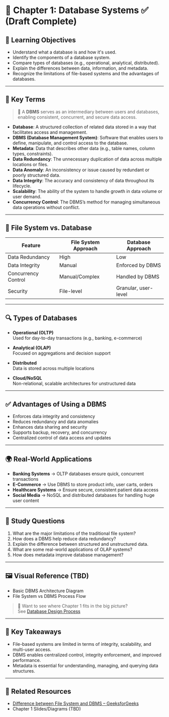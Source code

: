 # 📘 Chapter 1: Database Systems ✅ (Draft Complete)

## 🎯 Learning Objectives

- Understand what a database is and how it's used.
- Identify the components of a database system.
- Compare types of databases (e.g., operational, analytical, distributed).
- Explain the differences between data, information, and metadata.
- Recognize the limitations of file-based systems and the advantages of databases.

---

## 🧾 Key Terms

> 🧠 A **DBMS** serves as an intermediary between users and databases, enabling consistent, concurrent, and secure data access.

- **Database**: A structured collection of related data stored in a way that facilitates access and management.
- **DBMS (Database Management System)**: Software that enables users to define, manipulate, and control access to the database.
- **Metadata**: Data that describes other data (e.g., table names, column types, constraints).
- **Data Redundancy**: The unnecessary duplication of data across multiple locations or files.
- **Data Anomaly**: An inconsistency or issue caused by redundant or poorly structured data.
- **Data Integrity**: The accuracy and consistency of data throughout its lifecycle.
- **Scalability**: The ability of the system to handle growth in data volume or user demand.
- **Concurrency Control**: The DBMS’s method for managing simultaneous data operations without conflict.

---

## 🏢 File System vs. Database

| Feature              | File System Approach      | Database Approach              |
|----------------------|---------------------------|-------------------------------|
| Data Redundancy      | High                      | Low                           |
| Data Integrity       | Manual                    | Enforced by DBMS              |
| Concurrency Control  | Manual/Complex            | Handled by DBMS               |
| Security             | File-level                | Granular, user-level          |

---

## 🔍 Types of Databases

- **Operational (OLTP)**  
  Used for day-to-day transactions (e.g., banking, e-commerce)

- **Analytical (OLAP)**  
  Focused on aggregations and decision support

- **Distributed**  
  Data is stored across multiple locations

- **Cloud/NoSQL**  
  Non-relational, scalable architectures for unstructured data

---

## ✅ Advantages of Using a DBMS

- Enforces data integrity and consistency
- Reduces redundancy and data anomalies
- Enhances data sharing and security
- Supports backup, recovery, and concurrency
- Centralized control of data access and updates

---

## 🌍 Real-World Applications

- **Banking Systems** → OLTP databases ensure quick, concurrent transactions
- **E-Commerce** → Use DBMS to store product info, user carts, orders
- **Healthcare Systems** → Ensure secure, consistent patient data access
- **Social Media** → NoSQL and distributed databases for handling huge user content

---

## 🧠 Study Questions

1. What are the major limitations of the traditional file system?
2. How does a DBMS help reduce data redundancy?
3. Explain the difference between structured and unstructured data.
4. What are some real-world applications of OLAP systems?
5. How does metadata improve database management?

---

## 🖼️ Visual Reference (TBD)

- Basic DBMS Architecture Diagram
- File System vs DBMS Process Flow

> 🔄 Want to see where Chapter 1 fits in the big picture?  
See [Database Design Process](../../notes/database-design-stages.md)

---

## 📌 Key Takeaways

- File-based systems are limited in terms of integrity, scalability, and multi-user access.
- DBMS enables centralized control, integrity enforcement, and improved performance.
- Metadata is essential for understanding, managing, and querying data structures.

---

## 🔗 Related Resources

- [Difference between File System and DBMS – GeeksforGeeks](https://www.geeksforgeeks.org/difference-between-file-system-and-dbms/)
- Chapter 1 Slides/Diagrams (TBD)
